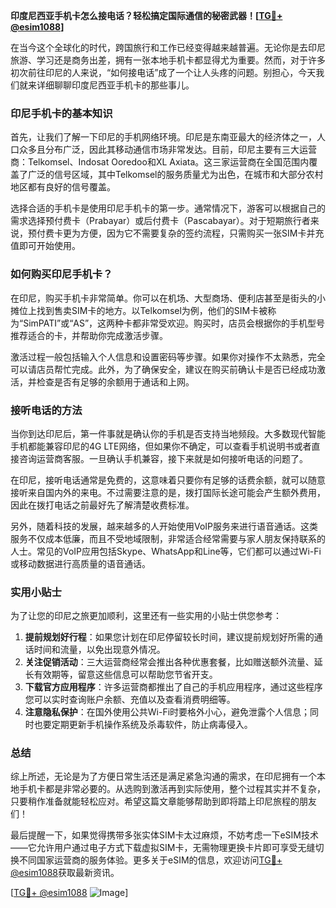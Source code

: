 **印度尼西亚手机卡怎么接电话？轻松搞定国际通信的秘密武器！[[TG💪+ @esim1088](https://t.me/s/esim1088)]**

在当今这个全球化的时代，跨国旅行和工作已经变得越来越普遍。无论你是去印尼旅游、学习还是商务出差，拥有一张本地手机卡都显得尤为重要。然而，对于许多初次前往印尼的人来说，“如何接电话”成了一个让人头疼的问题。别担心，今天我们就来详细聊聊印度尼西亚手机卡的那些事儿。

### 印尼手机卡的基本知识

首先，让我们了解一下印尼的手机网络环境。印尼是东南亚最大的经济体之一，人口众多且分布广泛，因此其移动通信市场非常发达。目前，印尼主要有三大运营商：Telkomsel、Indosat Ooredoo和XL Axiata。这三家运营商在全国范围内覆盖了广泛的信号区域，其中Telkomsel的服务质量尤为出色，在城市和大部分农村地区都有良好的信号覆盖。

选择合适的手机卡是使用印尼手机卡的第一步。通常情况下，游客可以根据自己的需求选择预付费卡（Prabayar）或后付费卡（Pascabayar）。对于短期旅行者来说，预付费卡更为方便，因为它不需要复杂的签约流程，只需购买一张SIM卡并充值即可开始使用。

### 如何购买印尼手机卡？

在印尼，购买手机卡非常简单。你可以在机场、大型商场、便利店甚至是街头的小摊位上找到售卖SIM卡的地方。以Telkomsel为例，他们的SIM卡被称为“SimPATI”或“AS”，这两种卡都非常受欢迎。购买时，店员会根据你的手机型号推荐适合的卡，并帮助你完成激活步骤。

激活过程一般包括输入个人信息和设置密码等步骤。如果你对操作不太熟悉，完全可以请店员帮忙完成。此外，为了确保安全，建议在购买前确认卡是否已经成功激活，并检查是否有足够的余额用于通话和上网。

### 接听电话的方法

当你到达印尼后，第一件事就是确认你的手机是否支持当地频段。大多数现代智能手机都能兼容印尼的4G LTE网络，但如果你不确定，可以查看手机说明书或者直接咨询运营商客服。一旦确认手机兼容，接下来就是如何接听电话的问题了。

在印尼，接听电话通常是免费的，这意味着只要你有足够的话费余额，就可以随意接听来自国内外的来电。不过需要注意的是，拨打国际长途可能会产生额外费用，因此在拨打电话之前最好先了解清楚收费标准。

另外，随着科技的发展，越来越多的人开始使用VoIP服务来进行语音通话。这类服务不仅成本低廉，而且不受地域限制，非常适合经常需要与家人朋友保持联系的人士。常见的VoIP应用包括Skype、WhatsApp和Line等，它们都可以通过Wi-Fi或移动数据进行高质量的语音通话。

### 实用小贴士

为了让您的印尼之旅更加顺利，这里还有一些实用的小贴士供您参考：

1. **提前规划好行程**：如果您计划在印尼停留较长时间，建议提前规划好所需的通话时间和流量，以免出现意外情况。
2. **关注促销活动**：三大运营商经常会推出各种优惠套餐，比如赠送额外流量、延长有效期等，留意这些信息可以帮助您节省开支。
3. **下载官方应用程序**：许多运营商都推出了自己的手机应用程序，通过这些程序您可以实时查询账户余额、充值以及查看消费明细等。
4. **注意隐私保护**：在国外使用公共Wi-Fi时要格外小心，避免泄露个人信息；同时也要定期更新手机操作系统及杀毒软件，防止病毒侵入。

### 总结

综上所述，无论是为了方便日常生活还是满足紧急沟通的需求，在印尼拥有一个本地手机卡都是非常必要的。从选购到激活再到实际使用，整个过程其实并不复杂，只要稍作准备就能轻松应对。希望这篇文章能够帮助到即将踏上印尼旅程的朋友们！

最后提醒一下，如果觉得携带多张实体SIM卡太过麻烦，不妨考虑一下eSIM技术——它允许用户通过电子方式下载虚拟SIM卡，无需物理更换卡片即可享受无缝切换不同国家运营商的服务体验。更多关于eSIM的信息，欢迎访问[TG💪+ @esim1088](https://t.me/s/esim1088)获取最新资讯。

[[TG💪+ @esim1088](https://t.me/s/esim1088) ![Image](https://i.postimg.cc/4NQfJmqS/Snipaste-2025-05-13-00-14-12.png)]